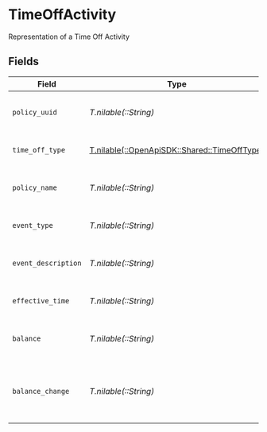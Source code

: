 # TimeOffActivity

Representation of a Time Off Activity


## Fields

| Field                                                                              | Type                                                                               | Required                                                                           | Description                                                                        |
| ---------------------------------------------------------------------------------- | ---------------------------------------------------------------------------------- | ---------------------------------------------------------------------------------- | ---------------------------------------------------------------------------------- |
| `policy_uuid`                                                                      | *T.nilable(::String)*                                                              | :heavy_minus_sign:                                                                 | unique identifier of a time off policy                                             |
| `time_off_type`                                                                    | [T.nilable(::OpenApiSDK::Shared::TimeOffType)](../../models/shared/timeofftype.md) | :heavy_minus_sign:                                                                 | Type of the time off activity                                                      |
| `policy_name`                                                                      | *T.nilable(::String)*                                                              | :heavy_minus_sign:                                                                 | The name of the time off policy for this activity                                  |
| `event_type`                                                                       | *T.nilable(::String)*                                                              | :heavy_minus_sign:                                                                 | The type of the time off event/activity                                            |
| `event_description`                                                                | *T.nilable(::String)*                                                              | :heavy_minus_sign:                                                                 | A description for the time off event/activity                                      |
| `effective_time`                                                                   | *T.nilable(::String)*                                                              | :heavy_minus_sign:                                                                 | The datetime of the time off activity                                              |
| `balance`                                                                          | *T.nilable(::String)*                                                              | :heavy_minus_sign:                                                                 | The time off balance at the time of the activity                                   |
| `balance_change`                                                                   | *T.nilable(::String)*                                                              | :heavy_minus_sign:                                                                 | The amount the time off balance changed as a result of the activity                |